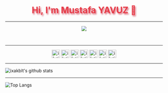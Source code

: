 
<h1 align="center" style="color:#e63946;text-shadow: 3px 4px 4px rgba(205, 50, 70, 0.7);">Hi, I'm Mustafa YAVUZ 👋</h1>

---

<div align="center">
<p align="center">
  <img src="https://external-content.duckduckgo.com/iu/?u=https%3A%2F%2Fgryfin.com%2Fwp-content%2Fuploads%2F2017%2F01%2Fcat-gif.gif&f=1&nofb=1"/>
</p>
<br />
</div>

---

<div align="center">
  
  <a target="_blank" href="https://instagram.com/muso_yavuz"><img alt="iletisim | Instagram" width="26px" src="https://www.flaticon.com/svg/static/icons/svg/1384/1384015.svg"></a>
  <a target="_blank" href="https://discord.com/widget?id=699824201497968800&theme=dark"><img alt="iletisim | Discord Server | Walker 835#3864" width="26px" src="https://cdn.jsdelivr.net/npm/simple-icons@v3/icons/discord.svg"></a>
  <a target="_blank" href="https://www.t.me/walker"><img  alt="iletisim | Telegram" width="26px" src="https://www.flaticon.com/svg/static/icons/svg/2111/2111708.svg"></a>
  <a target="_blank" href="#"><img alt="iletisim | Sites" width="26px" src="https://www.flaticon.com/svg/static/icons/svg/1231/1231223.svg"></a>
  <a target="_blank" href="https://Youtube.com/"><img  alt="iletisim | YouTube" width="26px" src="https://www.flaticon.com/svg/static/icons/svg/1384/1384012.svg"></a>
  <a target="_blank" href="https://Twitch.com/"><img alt="iletisim | Twitch" width="26px" src="https://www.flaticon.com/svg/static/icons/svg/2111/2111727.svg"></a>
  <a href="https://www.linkedin.com/in/mstkyvz/" target="_blank"><img alt="iletisim | Linkedin" width="26px" src="https://www.flaticon.com/svg/static/icons/svg/1384/1384014.svg"></a>
</div>

---

![ixakblt's github stats](https://github-readme-stats.vercel.app/api?username=mstkyvz&show_icons=true)

---

![Top Langs](https://github-readme-stats.vercel.app/api/top-langs/?username=mstkyvz&langs_count=10&hide=vim%20script)


